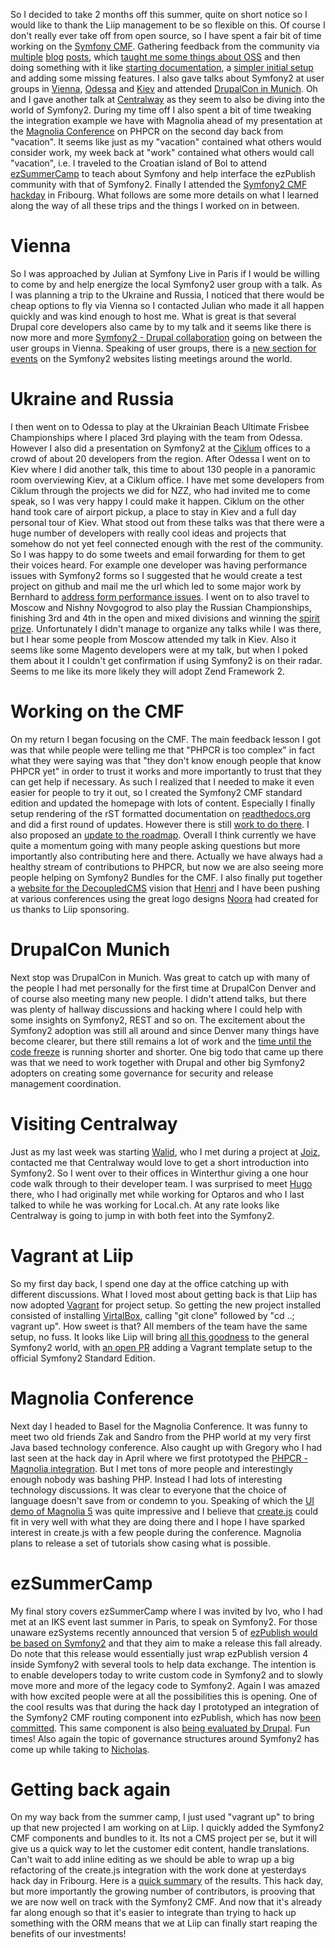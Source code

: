 So I decided to take 2 months off this summer, quite on short notice so I would like to thank the Liip management to be so flexible on this.
Of course I don't really ever take off from open source, so I have spent a fair bit of time working on the [Symfony CMF](http://cmf.symfony.com).
Gathering feedback from the community via [multiple](http://pooteeweet.org/blog/2123) [blog](http://pooteeweet.org/blog/2129) [posts](http://pooteeweet.org/blog/2146), which [taught me some things about OSS](http://pooteeweet.org/blog/2151) and then doing something with it like [starting documentation](http://symfony-cmf.readthedocs.org/en/latest/index.html), a [simpler initial setup](https://github.com/symfony-cmf/symfony-cmf-standard) and adding some missing features.
I also gave talks about Symfony2 at user groups in [Vienna](http://www.meetup.com/sfugvienna/events/69963632/), [Odessa](http://www.ciklum.com/join/community/explore-symfony2-code-odessa/) and [Kiev](http://www.ciklum.com/join/community/explore-symfony2-code/) and attended [DrupalCon in Munich](http://munich2012.drupal.org).
Oh and I gave another talk at [Centralway](http://centralway.ch) as they seem to also be diving into the world of Symfony2.
During my time off I also spent a bit of time tweaking the integration example we have with Magnolia ahead of my presentation at the [Magnolia Conference](http://www.magnolia-cms.com/community/magnolia-conference.html) on PHPCR on the second day back from "vacation".
It seems like just as my "vacation" contained what others would consider work, my week back at "work" contained what others would call "vacation", i.e. I traveled to the Croatian island of Bol to attend [ezSummerCamp](http://ezsummercamp.com) to teach about Symfony and help interface the ezPublish community with that of Symfony2.
Finally I attended the [Symfony2 CMF hackday](http://rocketlab.liip.ch/event/symfony_cmf_hackday_september) in Fribourg.
What follows are some more details on what I learned along the way of all these trips and the things I worked on in between.

Vienna
======

So I was approached by Julian at Symfony Live in Paris if I would be willing to come by and help energize the local Symfony2 user group with a talk.
As I was planning a trip to the Ukraine and Russia, I noticed that there would be cheap options to fly via Vienna so I contacted Julian who made it all happen quickly and was kind enough to host me.
What is great is that several Drupal core developers also came by to my talk and it seems like there is now more and more [Symfony2 - Drupal collaboration](http://groups.drupal.org/node/243968) going on between the user groups in Vienna.
Speaking of user groups, there is a [new section for events](http://symfony.com/events/) on the Symfony2 websites listing meetings around the world.

Ukraine and Russia
==================

I then went on to Odessa to play at the Ukrainian Beach Ultimate Frisbee Championships where I placed 3rd playing with the team from Odessa.
However I also did a presentation on Symfony2 at the [Ciklum](http://ciklum.com) offices to a crowd of about 20 developers from the region.
After Odessa I went on to Kiev where I did another talk, this time to about 130 people in a panoramic room overviewing Kiev, at a Ciklum office.
I have met some developers from Ciklum through the projects we did for NZZ, who had invited me to come speak, so I was very happy I could make it happen.
Ciklum on the other hand took care of airport pickup, a place to stay in Kiev and a full day personal tour of Kiev.
What stood out from these talks was that there were a huge number of developers with really cool ideas and projects that somehow do not yet feel connected enough with the rest of the community.
So I was happy to do some tweets and email forwarding for them to get their voices heard.
For example one developer was having performance issues with Symfony2 forms so I suggested that he would create a test project on github and mail me the url which led to some major work by Bernhard to [address form performance issues](http://symfony.com/blog/symfony-2-1-0-beta4-released).
I went on to also travel to Moscow and Nishny Novgogrod to also play the Russian Championships, finishing 3rd and 4th in the open and mixed divisions and winning the [spirit prize](http://en.wikipedia.org/wiki/Ultimate_frisbee#Spirit_of_the_Game).
Unfortunately I didn't manage to organize any talks while I was there, but I hear some people from Moscow attended my talk in Kiev.
Also it seems like some Magento developers were at my talk, but when I poked them about it I couldn't get confirmation if using Symfony2 is on their radar.
Seems to me like its more likely they will adopt Zend Framework 2.

Working on the CMF
==================

On my return I began focusing on the CMF.
The main feedback lesson I got was that while people were telling me that "PHPCR is too complex" in fact what they were saying was that "they don't know enough people that know PHPCR yet" in order to trust it works and more importantly to trust that they can get help if necessary.
As such I realized that I needed to make it even easier for people to try it out, so I created the Symfony2 CMF standard edition and updated the homepage with lots of content.
Especially I finally setup rendering of the rST formatted documentation on [readthedocs.org](http://readthedocs.org) and did a first round of updates.
However there is still [work to do there](https://github.com/symfony-cmf/symfony-cmf-docs/issues).
I also proposed an [update to the roadmap](https://groups.google.com/forum/?fromgroups=#!topic/symfony-cmf-devs/XwaDeFam79I).
Overall I think currently we have quite a momentum going with many people asking questions but more importantly also contributing here and there.
Actually we have always had a healthy stream of contributions to PHPCR, but now we are also seeing more people helping on Symfony2 Bundles for the CMF.
I also finally put together a [website for the DecoupledCMS](http://decoupledcms.org) vision that [Henri](http://bergie.iki.fi) and I have been pushing at various conferences using the great logo designs [Noora](http://www.noppes.fi) had created for us thanks to Liip sponsoring.

DrupalCon Munich
================

Next stop was DrupalCon in Munich.
Was great to catch up with many of the people I had met personally for the first time at DrupalCon Denver and of course also meeting many new people.
I didn't attend talks, but there was plenty of hallway discussions and hacking where I could help with some insights on Symfony2, REST and so on.
The excitement about the Symfony2 adoption was still all around and since Denver many things have become clearer, but there still remains a lot of work and the [time until the code freeze](http://buytaert.net/updated-drupal-8-release-schedule) is running shorter and shorter.
One big todo that came up there was that we need to work together with Drupal and other big Symfony2 adopters on creating some governance for security and release management coordination.

Visiting Centralway
===================

Just as my last week was starting [Walid](http://twitter.com/lido_lee), who I met during a project at [Joiz](http://joiz.ch), contacted me that Centralway would love to get a short introduction into Symfony2.
So I went over to their offices in Winterthur giving a one hour code walk through to their developer team.
I was surprised to meet [Hugo](http://twitter.com/hschot) there, who I had originally met while working for Optaros and who I last talked to while he was working for Local.ch.
At any rate looks like Centralway is going to jump in with both feet into the Symfony2.

Vagrant at Liip
===============

So my first day back, I spend one day at the office catching up with different discussions.
What I loved most about getting back is that Liip has now adopted [Vagrant](http://vagrantup.com) for project setup.
So getting the new project installed consisted of installing [VirtalBox](http://virtualbox.com), calling "git clone" followed by "cd ..; vagrant up".
How sweet is that? All members of the team have the same setup, no fuss.
It looks like Liip will bring [all this goodness](http://twitter.com/chregu/status/243768581773479936) to the general Symfony2 world, with [an open PR](https://github.com/symfony/symfony-standard/pull/407) adding a Vagrant template setup to the official Symfony2 Standard Edition.

Magnolia Conference
===================

Next day I headed to Basel for the Magnolia Conference.
It was funny to meet two old friends Zak and Sandro from the PHP world at my very first Java based technology conference.
Also caught up with Gregory who I had last seen at the hack day in April where we first prototyped the [PHPCR - Magnolia integration](https://github.com/symfony-cmf/cmf-sandbox/compare/magnolia_integration).
But I met tons of more people and interestingly enough nobody was bashing PHP.
Instead I had lots of interesting technology discussions.
It was clear to everyone that the choice of language doesn't save from or condemn to you.
Speaking of which the [UI demo of Magnolia 5](http://www.youtube.com/watch?v=6HhZhLpSGsk&list=PLxHBbwVVoCoZHAkbVM31t3qq-zavkLnxN) was quite impressive and I believe that [create.js](http://createjs.org) could fit in very well with what they are doing there and I hope I have sparked interest in create.js with a few people during the conference.
Magnolia plans to release a set of tutorials show casing what is possible.

ezSummerCamp
============

My final story covers ezSummerCamp where I was invited by Ivo, who I had met at an IKS event last summer in Paris, to speak on Symfony2.
For those unaware ezSystems recently announced that version 5 of [ezPublish would be based on Symfony2](http://share.ez.no/blogs/ez/an-explosive-cocktail-symfony-and-ez-publish-5-joining-forces) and that they aim to make a release this fall already.
Do note that this release would essentially just wrap ezPublish version 4 inside Symfony2 with several tools to help data exchange.
The intention is to enable developers today to write custom code in Symfony2 and to slowly move more and more of the legacy code to Symfony2.
Again I was amazed with how excited people were at all the possibilities this is opening.
One of the cool results was that during the hack day I prototyped an integration of the Symfony2 CMF routing component into ezPublish, which has now [been committed](https://github.com/ezsystems/ezp-next/commit/773b267f2a52c170aebe957dd13c8244ab31ee12).
This same component is also [being evaluated by Drupal](http://drupal.org/node/1606794).
Fun times! Also again the topic of governance structures around Symfony2 has come up while taking to [Nicholas](http://twitter.com/jeanvoye).

Getting back again
==================

On my way back from the summer camp, I just used "vagrant up" to bring up that new projected I am working on at Liip.
I quickly added the Symfony2 CMF components and bundles to it.
Its not a CMS project per se, but it will give us a quick way to let the customer edit content, handle translations.
Can't wait to add inline editing as we should be able to wrap up a big refactoring of the create.js integration with the work done at yesterdays hack day in Fribourg.
Here is a [quick summary](https://groups.google.com/d/msg/symfony-cmf-devs/XwaDeFam79I/uOfiyGzGpVMJ) of the results.
This hack day, but more importantly the growing number of contributors, is prooving that we are now well on track with the Symfony2 CMF.
And now that it's already far along enough so that it's easier to integrate than trying to hack up something with the ORM means that we at Liip can finally start reaping the benefits of our investments!